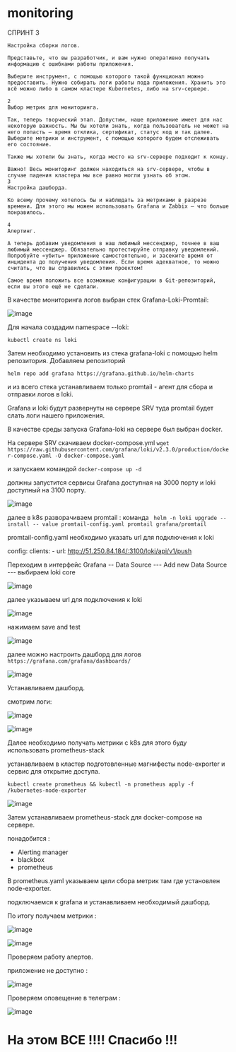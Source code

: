 # monitoring

СПРИНТ 3 
```
Настройка сборки логов.

Представьте, что вы разработчик, и вам нужно оперативно получать информацию с ошибками работы приложения.

Выберите инструмент, с помощью которого такой функционал можно предоставить. Нужно собирать логи работы пода приложения. Хранить это всё можно либо в самом кластере Kubernetes, либо на srv-сервере.

2
Выбор метрик для мониторинга.

Так, теперь творческий этап. Допустим, наше приложение имеет для нас некоторую важность. Мы бы хотели знать, когда пользователь не может на него попасть — время отклика, сертификат, статус код и так далее. Выберите метрики и инструмент, с помощью которого будем отслеживать его состояние.

Также мы хотели бы знать, когда место на srv-сервере подходит к концу.

Важно! Весь мониторинг должен находиться на srv-сервере, чтобы в случае падения кластера мы все равно могли узнать об этом.
3
Настройка дашборда.

Ко всему прочему хотелось бы и наблюдать за метриками в разрезе времени. Для этого мы можем использовать Grafana и Zabbix — что больше понравилось.

4
Алертинг.

А теперь добавим уведомления в наш любимый мессенджер, точнее в ваш любимый мессенджер. Обязательно протестируйте отправку уведомлений. Попробуйте «убить» приложение самостоятельно, и засеките время от инцидента до получения уведомления. Если время адекватное, то можно считать, что вы справились с этим проектом!

Самое время положить все возможные конфигурации в Git-репозиторий, если вы этого ещё не сделали.
```

В качестве мониторинга логов выбран стек Grafana-Loki-Promtail:

![image](https://github.com/usmanofff/monitoring/assets/74288450/9ba12afd-8f88-4637-82fb-e46be8265d86)


Для начала создадим namespace  --loki:

```kubectl create ns loki```

Затем необходимо установить из стека grafana-loki c помощью helm репозитория. Добавляем репозиторий 

``` helm repo add grafana https://grafana.github.io/helm-charts ```

и из всего стека устанавливаем только promtail - агент для сбора и отправки логов в loki.

Grafana и loki будут развернуты на сервере SRV туда promtail будет слать логи нашего приложения. 

В качестве среды запуска Grafana-loki на сервере был выбран docker.

На сервере SRV скачиваем docker-compose.yml   ``` wget https://raw.githubusercontent.com/grafana/loki/v2.3.0/production/docker-compose.yaml -O docker-compose.yaml ```

и запускаем командой ``` docker-compose up -d ``` 

должны запустится сервисы Grafana доступная на 3000 порту и loki доступный на 3100 порту.

![image](https://github.com/usmanofff/monitoring/assets/74288450/5a6acd67-9e94-4a48-8c30-8c7f57262c8d)


далее в k8s разворачиваем promtail : команда  ``` helm -n loki upgrade --install -- value promtail-config.yaml promtail grafana/promtail```

promtail-config.yaml необходимо указать url для подключения к loki 

config: 
  clients:
     - url: http://51.250.84.184/:3100/loki/api/v1/push

     
Переходим в интерфейс Grafana -- Data Source --- Add new Data Source --- выбираем loki core 

![image](https://github.com/usmanofff/monitoring/assets/74288450/0c364c31-25ac-4449-8280-3372c2346c73)

далее указываем url для подключения к loki 

![image](https://github.com/usmanofff/monitoring/assets/74288450/c0f2272b-5a20-4ae7-8dc2-ee66966f9f8a)

нажимаем save and test 

![image](https://github.com/usmanofff/monitoring/assets/74288450/e5346363-7bfe-47e0-9014-f7ecc31a4070)

далее можно настроить дашборд для логов ``` https://grafana.com/grafana/dashboards/ ```

![image](https://github.com/usmanofff/monitoring/assets/74288450/49937d56-e26e-4f88-861a-247a67fc3c09)

Устанавливаем дашборд. 

смотрим логи: 

![image](https://github.com/usmanofff/monitoring/assets/74288450/72d9af0f-806a-4119-8912-fa5c9eecedb2)

![image](https://github.com/usmanofff/monitoring/assets/74288450/caa738b3-060c-4b3a-98c3-e1d2f1d981d3)


Далее необходимо получать метрики с k8s для этого буду использовать prometheus-stack

устанавливаем в кластер подготовленные магнифесты node-exporter и сервис для открытие доступа. 

```kubectl create prometheus && kubectl -n prometheus apply -f /kubernetes-node-exporter ```

![image](https://github.com/usmanofff/monitoring/assets/74288450/ec216924-351f-4d4c-981f-e0ca79db37ee)


Затем устанавливаем prometheus-stack для docker-compose на сервере. 

понадобится :
- Alerting manager
- blackbox
- prometheus

В prometheus.yaml указываем цели сбора метрик там где установлен node-exporter.

подключаемся к grafana и устанавливаем необходимый дашборд.

По итогу получаем метрики :

![image](https://github.com/usmanofff/monitoring/assets/74288450/0e8235ea-82ab-437a-8687-bbeb8a42e00b)

![image](https://github.com/usmanofff/monitoring/assets/74288450/73b5ca14-7c52-490c-afe5-1865cd6d2f52)

Проверяем работу алертов.

приложение не доступно :

![image](https://github.com/usmanofff/monitoring/assets/74288450/77273018-ded0-4a8f-a806-ed151d2b1421)


Проверяем оповещение в телеграм :

![image](https://github.com/usmanofff/monitoring/assets/74288450/356647f4-dedf-4149-98da-db14abe9bf5a)


<h1> На этом ВСЕ !!!! Спасибо !!! </h1> 









